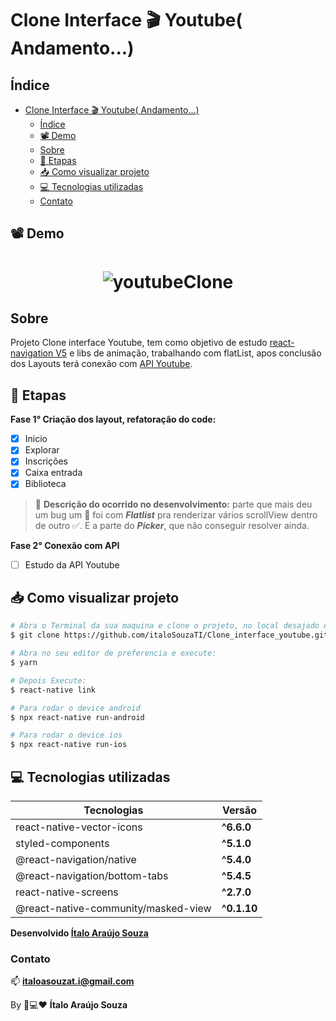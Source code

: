 # Clone Interface 🎬 Youtube( Andamento...)


## Índice
- [Clone Interface 🎬 Youtube( Andamento...)](#clone-interface-%f0%9f%8e%ac-youtube-andamento)
  - [Índice](#-Índice)
  - [📽 Demo](#-📽-Demo)
  - [Sobre](#-Sobre)
  - [📖 Etapas](#-📖-Etapas)
  - [📥 Como visualizar projeto](#-📥-Como-visualizar-projeto)
  - [💻 Tecnologias utilizadas](#-💻-Tecnologias-utilizadas)
  - [Contato](#-Contato)


## 📽 Demo

<h1 align="center">

![youtubeClone](https://user-images.githubusercontent.com/52186505/82511101-c5cc2c00-9ae2-11ea-92f3-14d2aa38b16a.gif)

</h1>

## Sobre

<p>

Projeto Clone interface Youtube, tem como objetivo de estudo [react-navigation V5](https://reactnavigation.org/docs/getting-started) e libs de animação, trabalhando com flatList, apos conclusão dos Layouts terá conexão com [API Youtube](https://developers.google.com/youtube).

</p>

## 📖 Etapas

**Fase 1° Criação dos layout, refatoração do code:**
- [x] Inicio
- [x] Explorar
- [x] Inscrições
- [x] Caixa entrada
- [x] Biblioteca
 > 📢 **Descrição do ocorrido no desenvolvimento:** parte que mais deu um bug um 🤯 foi com ***Flatlist*** pra renderizar vários scrollView dentro de outro ✅. E a parte do ***Picker***, que não conseguir resolver ainda. 

**Fase 2° Conexão com API**
- [ ] Estudo da API Youtube

## 📥 Como visualizar projeto

```bash
# Abra o Terminal da sua maquina e clone o projeto, no local desajado execute:
$ git clone https://github.com/italoSouzaTI/Clone_interface_youtube.git

# Abra no seu editor de preferencia e execute:
$ yarn

# Depois Execute:
$ react-native link

# Para rodar o device android
$ npx react-native run-android

# Para rodar o device ios
$ npx react-native run-ios

```

## 💻 Tecnologias utilizadas 

|Tecnologias | Versão |
|------------|--------|
|react-native-vector-icons        |**^6.6.0** |
|styled-components     |**^5.1.0** |
|@react-navigation/native      |**^5.4.0** |
|@react-navigation/bottom-tabs     |**^5.4.5** |
|react-native-screens     |**^2.7.0** |
|@react-native-community/masked-view     |**^0.1.10** |

**Desenvolvido [Ítalo Araújo Souza](https://github.com/italoSouzaTI)**

### Contato

📫 **italoasouzat.i@gmail.com**

By 📱💻❤ **Ítalo Araújo Souza**
